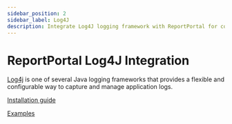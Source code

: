 ```yaml
---
sidebar_position: 2
sidebar_label: Log4J
description: Integrate Log4J logging framework with ReportPortal for comprehensive test automation reporting tools and Java application logging.
---
```


# ReportPortal Log4J Integration

[Log4j](https://logging.apache.org/log4j/2.x/index.html) is one of several Java logging frameworks that provides a flexible and configurable way to capture and manage application logs.

[Installation guide](https://github.com/reportportal/logger-java-log4j#readme)

[Examples](https://github.com/reportportal/examples-java/tree/master/example-testng-log4j)
